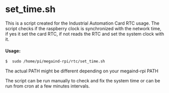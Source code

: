# set_time.sh

This is a script created for the Industrial Automation Card RTC usage.
The script checks if the raspberry clock is synchronized with the network time, if yes it set the card RTC, if not reads the RTC and set the system clock with it.

#### Usage:
```bash
$  sudo /home/pi/megaind-rpi/rtc/set_time.sh
```

The actual PATH might be different depending on your megaind-rpi PATH

The script can be run manually to check and fix the system time or can be run from cron at a few minutes intervals.
